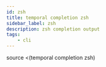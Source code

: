 ```yaml
---
id: zsh
title: temporal completion zsh
sidebar_label: zsh
description: zsh completion output
tags:
	- cli
---
```


source <(temporal completion zsh)
